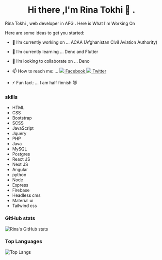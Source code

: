 <h1 align="center">Hi there ,I'm Rina Tokhi 👋 .</h1>

Rina Tokhi ,  web developer in AFG .
 Here is What I'm Working On 

Here are some ideas to get you started:

- 🔭 I’m currently working on ... ACAA (Afghanistan Civil Aviation Authority)
- 🌱 I’m currently learning ...  Deno and Flutter
- 👯 I’m looking to collaborate on ... Deno
- 📫 How to reach me: ... 
[ <img src="https://img.icons8.com/fluent/35/000000/facebook-new.png"/> Facebook ](https://www.facebook.com/rina.tokhi.3) 
[ <img src="https://img.icons8.com/fluent/35/000000/twitter.png"/> Twitter ](https://twitter.com/RinaTokhi)

- ⚡ Fun fact: ... I am half finnish  😈



### skills 
- HTML
- CSS
- Bootstrap
- SCSS
- JavaScript 
- Jquery
- PHP
- Java
- MySQL
- Postgres
- React JS
- Next JS
- Angular
- python
- Node
- Express
- Firebase
- Headless cms
- Material ui
- Tailwind css




### GitHub stats

![Rina's GitHub stats](https://github-readme-stats.vercel.app/api?username=Rina-Tokhi&theme=chartreuse-dark&show_icons=true)


### Top Languages 

![Top Langs](https://github-readme-stats.vercel.app/api/top-langs/?username=Rina-Tokhi&show_icons=true&theme=chartreuse-dark)

